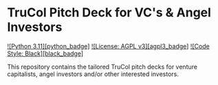 # TruCol Pitch Deck for VC's & Angel Investors

[!\[Python 3.11\]\[python_badge\]](https://www.python.org/downloads/release/python-3110/)
[!\[License: AGPL v3\]\[agpl3_badge\]](https://www.gnu.org/licenses/agpl-3.0)
[!\[Code Style: Black\]\[black_badge\]](https://github.com/ambv/black)

This repository contains the tailored TruCol pitch decks for venture
capitalists, angel investors and/or other interested investors.

